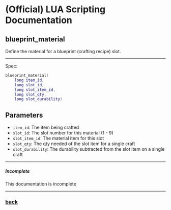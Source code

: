
# (Official) LUA Scripting Documentation

## blueprint_material

Define the material for a blueprint (crafting recipe) slot.

___

Spec:

```lua
blueprint_material(
	long item_id,
	long slot_id,
	long slot_item_id,
	long slot_qty,
	long slot_durability)
```

## Parameters

- `item_id`: The item being crafted
- `slot_id`: The slot number for this material (1 - 9)
- `slot_item_id`: The material item for this slot
- `slot_qty`: The qty needed of the slot item for a single craft
- `slot_durability`: The durability subtracted from the slot item on a single craft

___

##### Incomplete

This documentation is incomplete

___

### [back](../other)
